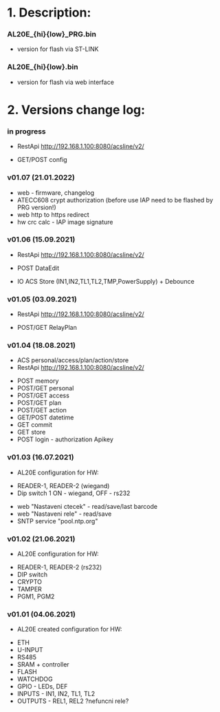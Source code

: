 # 1. Description:

### AL20E_{hi}{low}_PRG.bin 
* version for flash via ST-LINK

### AL20E_{hi}{low}.bin 
* version for flash via web interface

# 2. Versions change log:

### in progress
* RestApi http://192.168.1.100:8080/acsline/v2/
- GET/POST config

### v01.07 (21.01.2022)
* web - firmware, changelog
* ATECC608 crypt authorization (before use IAP need to be flashed by PRG version!)
* web http to https redirect
* hw crc calc - IAP image signature

### v01.06 (15.09.2021)
* RestApi http://192.168.1.100:8080/acsline/v2/
- POST DataEdit
* IO ACS Store (IN1,IN2,TL1,TL2,TMP,PowerSupply) + Debounce

### v01.05 (03.09.2021)
* RestApi http://192.168.1.100:8080/acsline/v2/
- POST/GET RelayPlan

### v01.04 (18.08.2021)
* ACS personal/access/plan/action/store
* RestApi http://192.168.1.100:8080/acsline/v2/
- POST memory
- POST/GET personal
- POST/GET access
- POST/GET plan
- POST/GET action
- GET/POST datetime
- GET commit
- GET store
- POST login - authorization Apikey

### v01.03 (16.07.2021)
* AL20E configuration for HW: 
- READER-1, READER-2 (wiegand)
- Dip switch 1 ON - wiegand, OFF - rs232
* web "Nastaveni ctecek" - read/save/last barcode
* web "Nastaveni rele" - read/save
* SNTP service "pool.ntp.org"

### v01.02 (21.06.2021)
* AL20E configuration for HW: 
- READER-1, READER-2 (rs232)
- DIP switch
- CRYPTO
- TAMPER
- PGM1, PGM2
  
### v01.01 (04.06.2021)
* AL20E created configuration for HW:
- ETH
- U-INPUT
- RS485
- SRAM + controller
- FLASH
- WATCHDOG
- GPIO - LEDs, DEF
- INPUTS - IN1, IN2, TL1, TL2
- OUTPUTS - REL1, REL2 ?nefuncni rele?